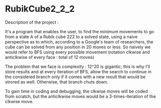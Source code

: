 # RubikCube2_2_2

Description of the project :

It's a program that enables the user, to find the minimum movements to go from a state A of a Rubik cube 2*2*2 to a solved state, using a naive perspective as to which, according to a Google's team of researchers, the cube can be solved from any position in 20 moves or less. So naively we would refer to BFS using every possible movement (rotation clkwise and anticlkwise of every face : total of 12 moves)

The problem that we face is complexity : 12^20 is gigantic; this is why I'll store results and at every iteration of BFS, allow the search to continue in the considered branch only if it comes with a new result that would be strored as well. Otherwise, that branch chuts down.

To gain time in coding and debugging, the clkwise moves will be coded from scratch, but the anticlkwise moves would be a 3-times-iteration of the clkwise move.
